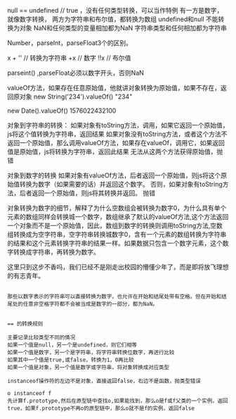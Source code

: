 null == undefined // true ，没有任何类型转换，可以当作特例
有一方是数字，就像数字转换，
两方为字符串和布尔值，都转换为数组
undefined和null 不能转换为对象
NaN和任何类型的变量相加都为NaN
字符串类型和任何相加都为字符串

Number，parseInt，parseFloat3个的区别。

x + '' // 转换为字符串
+x // 数字
!!x // 布尔值

parseint() ,parseFloat必须以数字开头，否则NaN


valueOf方法，如果存在任意原始值，他就讲对象转换为原始值，如果不存在，返回原对象
new String('234').valueOf()
"234"

new Date().valueOf()
1576022432100


对象到字符串的转换：
  如果对象有toString方法，调用，如果它返回一个原始值，js将这个值转换为字符串，返回结果
  如果对象没有toString方法，或者这个方法不返回一个原始值，那么调用valueOf方法，如果存在valueOf，调用它，如果返回值是原始值，js将转换为字符串，返回此结果
  无法从这两个方法获得原始值，抛错


对象到数字的转换
  如果对象有valueOf方法，后者返回一个原始值，则js将这个原始值转换为数字（如果需要的话）并返回这个数字。
  否则，如果对象有toString方法，后者返回一个原始值，则js将其转换并返回。
  抛错

对象转换为数字的细节，解释了为什么空数组会被转换为数字0，为什么具有单个元素的数组同样会转换城一个数字，数组继承了默认的valueOf方法,这个方法返回一个对象而不是一个原始值，因此，数组到数字的转换则调用toString方法,空数组转换成为空字符串，空字符串转换城数字0，含有一个元素的数组转换为字符串的结果和这个元素转换字符串的结果一样。如果数据只包含一个数字元素，这个数字转换成字符串，再转换为数字。

  这里只到这步不香吗，我们已经不是刚走出校园的懵懂少年了，而是即将放飞理想的有志青年。 


  ```

  那些以数字表示的字符串可以直接转换为数字，也允许在开始和结尾处带有空格。但在开始和结尾处的任意非空格字符都不会被当成是数字的一部分，都为NaN。


  == 的转换规则

  主要记录比较类型不同的情况
  如果一个值是null，另一个是undefined，则它们相等
  如果一个值是数字，另一个是字符串，将字符串转换位数字，再进行比较
  如果其中一个值是true,或false，转换为1，0再比较
  如果一个值是对象，另一个值是数字或字符串，将对象转换成对应类型

  instanceof操作符的左边不是对象，直接返回false，右边不是函数，抛类型错误

  o instanceof f 
  先计算f.prototype,然后在原型链中查找o,如果能找到，那么o是f或f父类的一个实例，返回true，如果f.prototype不再o的原型链中，那么o就不是f的实例，返回false